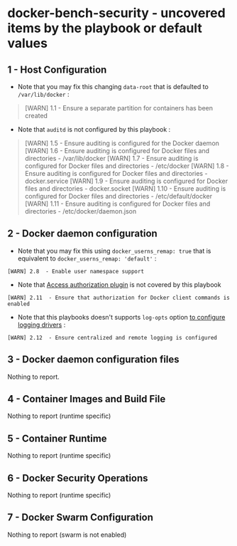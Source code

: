 # docker-bench-security - uncovered items by the playbook or default values

## 1 - Host Configuration

* Note that you may fix this changing `data-root` that is defaulted to `/var/lib/docker` :

> [WARN] 1.1  - Ensure a separate partition for containers has been created

* Note that `auditd` is not configured by this playbook :

> [WARN] 1.5  - Ensure auditing is configured for the Docker daemon
> [WARN] 1.6  - Ensure auditing is configured for Docker files and directories - /var/lib/docker
> [WARN] 1.7  - Ensure auditing is configured for Docker files and directories - /etc/docker
> [WARN] 1.8  - Ensure auditing is configured for Docker files and directories - docker.service
> [WARN] 1.9  - Ensure auditing is configured for Docker files and directories - docker.socket
> [WARN] 1.10  - Ensure auditing is configured for Docker files and directories - /etc/default/docker
> [WARN] 1.11  - Ensure auditing is configured for Docker files and directories - /etc/docker/daemon.json

## 2 - Docker daemon configuration

* Note that you may fix this using `docker_userns_remap: true` that is equivalent to `docker_userns_remap: 'default'` :

```
[WARN] 2.8  - Enable user namespace support
```

* Note that [Access authorization plugin](https://docs.docker.com/engine/extend/plugins_authorization/) is not covered by this playbook

```
[WARN] 2.11  - Ensure that authorization for Docker client commands is enabled
```

* Note that this playbooks doesn't supports `log-opts` option [to configure logging drivers](https://docs.docker.com/config/containers/logging/configure/) :

```
[WARN] 2.12  - Ensure centralized and remote logging is configured
```

## 3 - Docker daemon configuration files

Nothing to report.

## 4 - Container Images and Build File

Nothing to report (runtime specific)

## 5 - Container Runtime

Nothing to report (runtime specific)

## 6 - Docker Security Operations

Nothing to report (runtime specific)

## 7 - Docker Swarm Configuration

Nothing to report (swarm is not enabled)

